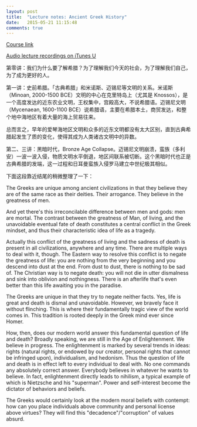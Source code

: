 ```yaml
---
layout: post
title:  "Lecture notes: Ancient Greek History"
date:   2015-05-21 11:15:48
comments: true
---
```


[Course link](http://oyc.yale.edu/classics/clcv-205)

[Audio lecture recordings on iTunes U](https://itunes.apple.com/us/itunes-u/ancient-greek-history-audio/id341651987?mt=10) 

第零讲：我们为什么要了解希腊？为了理解我们今天的社会，为了理解我们自己，为了成为更好的人。

第一讲：史前希腊。「古典希腊」和米诺斯、迈锡尼等文明的关系。米诺斯（Minoan, 2000-1500 BCE）文明的中心在克里特岛上（尤其是 Knossos），是一个高度发达的近东农业文明，王权集中，宫殿高大，不说希腊语。迈锡尼文明（Mycenaean, 1600-1100 BCE）说希腊语，主要在希腊本土，商贸发达，和整个地中海地区有着大量的海上贸易往来。

总而言之，早年的爱琴海地区文明和众多的近东文明都没有太大区别，直到古典希腊起发生了质的变化，使得其成为人类诸古文明中的异数。

第二、三讲：黑暗时代，Bronze Age Collapse。迈锡尼文明崩溃，蛮族（多利安）一波一波入侵，物质文明水平倒退，地区间联系被切断。这个黑暗时代也正是古典希腊的发端，这一过程和日耳曼蛮族入侵罗马建立中世纪极其相似。

下面这段靠近结尾的稍微整理了一下：

The Greeks are unique among ancient civilizations in that they believe they are of the same race as their deities. Their arrogance. They believe in the greatness of men. 

And yet there's this irreconcilable difference between men and gods: men are mortal. The contrast between the greatness of Man, of living, and the unavoidable eventual fate of death constitutes a central conflict in the Greek mindset, and thus their characteristic idea of life as a tragedy. 

Actually this conflict of the greatness of living and the sadness of death is present in all civilizations, anywhere and any time. There are multiple ways to deal with it, though. The Eastern way to resolve this conflict is to negate the greatness of life: you are nothing from the very beginning and you descend into dust at the end. From dust to dust, there is nothing to be sad of. The Christian way is to negate death: you will not die in utter dismalness and sink into oblivion and nothingness. There is an afterlife that's even better than this life awaiting you in the paradise. 

The Greeks are unique in that they try to negate neither facts. Yes, life is great and death is dismal and unavoidable. However, we bravely face it without flinching. This is where their fundamentally tragic view of the world comes in. This tradition is rooted deeply in the Greek mind ever since Homer. 

How, then, does our modern world answer this fundamental question of life and death? Broadly speaking, we are still in the Age of Enlightenment. We believe in progress. The enlightenment is marked by several trends in ideas: rights (natural rights, or endowed by our creator, personal rights that cannot be infringed upon), individualism, and hedonism. Thus the question of life and death is in effect left to every individual to deal with. No one commands any absolutely correct answer. Everybody believes in whatever he wants to believe. In fact, enlightenment directly leads to nihilism, a typical example of which is Nietzsche and his "superman". Power and self-interest become the dictator of behaviors and beliefs. 

The Greeks would certainly look at the modern moral beliefs with contempt: how can you place individuals above community and personal license above virtues? They will find this "decadence"/"corruption" of values absurd. 